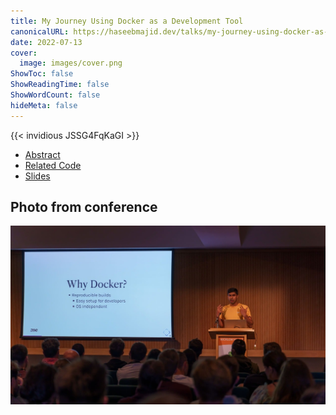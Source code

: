 ```yaml
---
title: My Journey Using Docker as a Development Tool
canonicalURL: https://haseebmajid.dev/talks/my-journey-using-docker-as-a-developer-tool/
date: 2022-07-13
cover:
  image: images/cover.png
ShowToc: false
ShowReadingTime: false
ShowWordCount: false
hideMeta: false
---
```


{{< invidious JSSG4FqKaGI >}}

- [Abstract](https://ep2022.europython.eu/session/my-journey-using-docker-as-a-development-tool)
- [Related Code](https://gitlab.com/hmajid2301/talks/-/tree/main/docker-as-a-dev-tool/example)
- [Slides](https://talks.haseebmajid.dev/docker-as-a-dev-tool/)

## Photo from conference

![Docker Talk](images/docker_talk.jpg)
 
